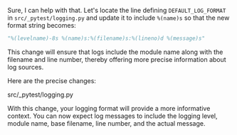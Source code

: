 Sure, I can help with that. Let's locate the line defining `DEFAULT_LOG_FORMAT` in `src/_pytest/logging.py` and update it to include `%(name)s` so that the new format string becomes:

```python
"%(levelname)-8s %(name)s:%(filename)s:%(lineno)d %(message)s"
```

This change will ensure that logs include the module name along with the filename and line number, thereby offering more precise information about log sources.

Here are the precise changes:

<change>
<file change-number-for-this-file="1">src/_pytest/logging.py</file>
<original line-count="14" no-ellipsis="true"><![CDATA[
DEFAULT_LOG_FORMAT = "%(filename)-25s %(lineno)4d %(levelname)-8s %(message)s"
DEFAULT_LOG_DATE_FORMAT = "%H:%M:%S"
]]></original>
<modified no-ellipsis="true"><![CDATA[
DEFAULT_LOG_FORMAT = "%(levelname)-8s %(name)s:%(filename)s:%(lineno)d %(message)s"
DEFAULT_LOG_DATE_FORMAT = "%H:%M:%S"
]]></modified>
</change>

With this change, your logging format will provide a more informative context. You can now expect log messages to include the logging level, module name, base filename, line number, and the actual message.